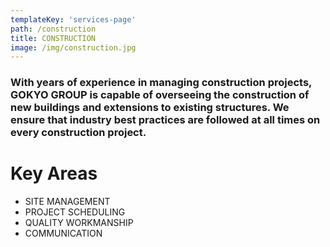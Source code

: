 ```yaml
---
templateKey: 'services-page'
path: /construction
title: CONSTRUCTION
image: /img/construction.jpg
---
```


### With years of experience in managing construction projects, GOKYO GROUP is capable of overseeing the construction of new buildings and extensions to existing structures. We ensure that industry best practices are followed at all times on every construction project.

# Key Areas
* SITE MANAGEMENT
* PROJECT SCHEDULING
* QUALITY WORKMANSHIP
* COMMUNICATION
